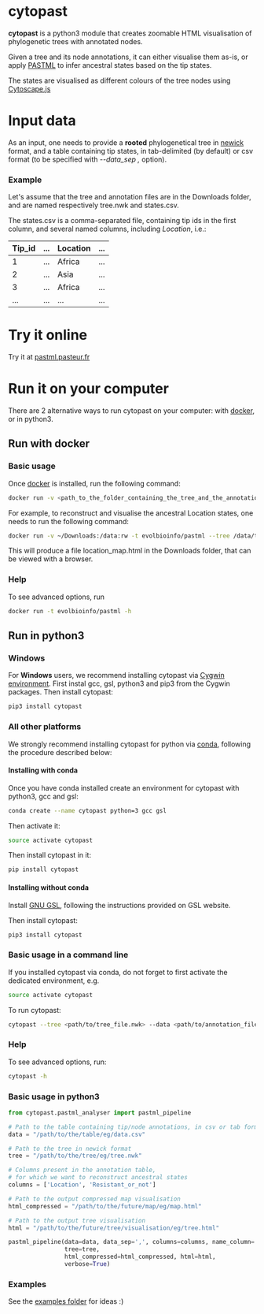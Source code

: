 # cytopast

__cytopast__ is a python3 module that creates zoomable HTML visualisation of phylogenetic trees with annotated nodes.

Given a tree and its node annotations, it can either visualise them as-is, 
or apply [PASTML](https://github.com/saishikawa/PASTML) to infer ancestral states based on the tip states. 

The states are visualised as different colours of the tree nodes using [Cytoscape.js](http://js.cytoscape.org/)

# Input data
As an input, one needs to provide a **rooted** phylogenetical tree in [newick](https://en.wikipedia.org/wiki/Newick_format) format,
and a table containing tip states, 
in tab-delimited (by default) or csv format (to be specified with *--data_sep ,* option).

### Example
Let's assume that the tree and annotation files are in the Downloads folder, 
and are named respectively tree.nwk and states.csv.

The states.csv is a comma-separated file, containing tip ids in the first column, 
and several named columns, including *Location*, i.e.:


Tip_id | ... | Location | ...
----- |  ----- | ----- | -----
1 | ... | Africa | ...
2 | ... | Asia | ...
3 | ... | Africa | ...
... | ... | ... | ...


# Try it online
Try it at [pastml.pasteur.fr](https://pastml.pasteur.fr)

# Run it on your computer

There are 2 alternative ways to run cytopast on your computer: with [docker](https://www.docker.com/community-edition), or in python3.

## Run with docker

### Basic usage
Once [docker](https://www.docker.com/community-edition) is installed, run the following command:

```bash
docker run -v <path_to_the_folder_containing_the_tree_and_the_annotations>:/data:rw -t evolbioinfo/pastml --tree /data/<tree_file> --data /data/<annotation_file> --columns <one_or_more_column_names> --html_compressed /data/<map_name>
```

For example, to reconstruct and visualise the ancestral Location states, 
one needs to run the following command:

```bash
docker run -v ~/Downloads:/data:rw -t evolbioinfo/pastml --tree /data/tree.nwk --data /data/states.csv --data_sep , --columns Location --html_compressed /data/location_map.html
```

This will produce a file location_map.html in the Downloads folder, 
that can be viewed with a browser.


### Help

To see advanced options, run
```bash
docker run -t evolbioinfo/pastml -h
```

## Run in python3

### Windows
For **Windows** users, we recommend installing cytopast via [Cygwin environment](https://www.cygwin.com/).
First instal gcc, gsl, python3 and pip3 from the Cygwin packages. Then install cytopast:
```bash
pip3 install cytopast
```

### All other platforms

We strongly recommend installing cytopast for python via [conda](https://conda.io/docs/), following the procedure described below:

#### Installing with conda

Once you have conda installed create an environment for cytopast with python3, gcc and gsl:

```bash
conda create --name cytopast python=3 gcc gsl
```

Then activate it:
```bash
source activate cytopast
```

Then install cytopast in it:

```bash
pip install cytopast
```

#### Installing without conda

Install [GNU GSL](https://www.gnu.org/software/gsl/), following the instructions provided on GSL website.

Then install cytopast:

```bash
pip3 install cytopast
```

### Basic usage in a command line
If you installed cytopast via conda, do not forget to first activate the dedicated environment, e.g.

```bash
source activate cytopast
```

To run cytopast:

```bash
cytopast --tree <path/to/tree_file.nwk> --data <path/to/annotation_file.tab> --columns <one_or_more_column_names> --html_compressed <path/to/output/map.html>
```

### Help

To see advanced options, run:
```bash
cytopast -h
```

### Basic usage in python3
```python
from cytopast.pastml_analyser import pastml_pipeline

# Path to the table containing tip/node annotations, in csv or tab format
data = "/path/to/the/table/eg/data.csv"

# Path to the tree in newick format
tree = "/path/to/the/tree/eg/tree.nwk"

# Columns present in the annotation table,
# for which we want to reconstruct ancestral states
columns = ['Location', 'Resistant_or_not']

# Path to the output compressed map visualisation
html_compressed = "/path/to/the/future/map/eg/map.html"

# Path to the output tree visualisation
html = "/path/to/the/future/tree/visualisation/eg/tree.html"

pastml_pipeline(data=data, data_sep=',', columns=columns, name_column='Location',
                tree=tree,
                html_compressed=html_compressed, html=html, 
                verbose=True)
```

### Examples

See the [examples folder](https://github.com/evolbioinfo/cytopast/tree/master/examples) for ideas :)
